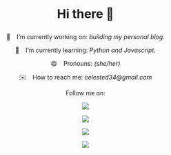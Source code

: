<h1 align='center'>

 Hi there 👋

</h1>

<p align='center'> 
  🔭 &ensp; I’m currently working on: <em> building my personal blog. </em> 
</p> 

<p align='center'>
  🌱 &ensp; I’m currently learning: <em> Python and Javascript. </em> 
</p> 

<p align='center'>
  😄 &ensp; Pronouns: <em> (she/her) </em> 
 </p>
 
 <p align='center'>
   ✉️ &ensp;  How to reach me: <em> celested34@gmail.com </em> 
 </p>
 


<p align='center'>
  Follow me on: 
</p>

<p align='center'>
<a href="https://www.twitter.com/in/celeste_des">
<img src="https://img.shields.io/badge/Twitter-1DA1F2?style=for-the-badge&logo=twitter&logoColor=white" /> 
</p>
  
<p align='center'>  
<a href="https://www.linkedin.com/in/celeste-de-santiago/">
<img src="https://img.shields.io/badge/LinkedIn-0077B5?style=for-the-badge&logo=linkedin&logoColor=white" />
</p>

 
<p align='center'>
  <a href="#"><img src="https://github-readme-stats.vercel.app/api?username=Celested34&?count_private=true&show_icons=true&theme=algolia")</a>
</p>
 



<p align='center'>
  <a href="#"><img src="https://github-readme-stats.vercel.app/api/top-langs/?username=Celested34&layout=compact)](https://github.com/anuraghazra/github-readme-stats")</a>
</p>   


